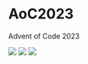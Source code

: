 # AoC2023
Advent of Code 2023

<!--- advent_readme_stars table --->


![](https://img.shields.io/badge/day%20📅-13-blue) ![](https://img.shields.io/badge/stars%20⭐-1-yellow) ![](https://img.shields.io/badge/days%20completed-0-red)

